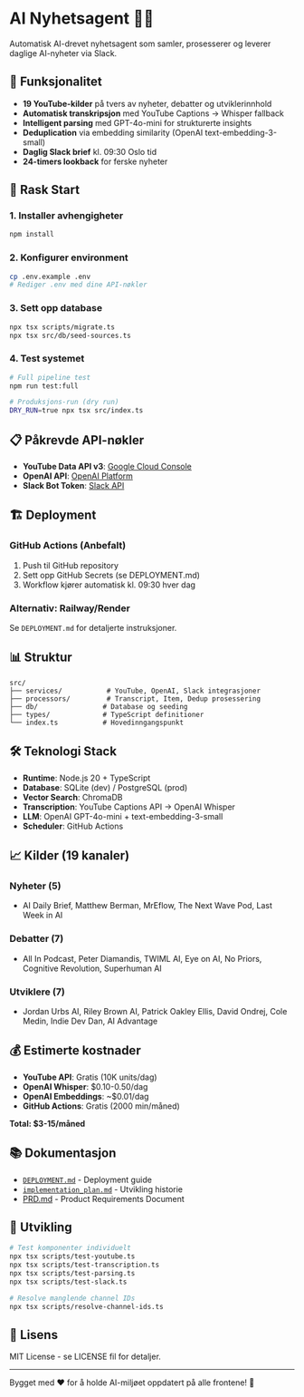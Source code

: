 # AI Nyhetsagent 🤖📰

Automatisk AI-drevet nyhetsagent som samler, prosesserer og leverer daglige AI-nyheter via Slack.

## 🎯 Funksjonalitet

- **19 YouTube-kilder** på tvers av nyheter, debatter og utviklerinnhold
- **Automatisk transkripsjon** med YouTube Captions → Whisper fallback
- **Intelligent parsing** med GPT-4o-mini for strukturerte insights
- **Deduplication** via embedding similarity (OpenAI text-embedding-3-small)
- **Daglig Slack brief** kl. 09:30 Oslo tid
- **24-timers lookback** for ferske nyheter

## 🚀 Rask Start

### 1. Installer avhengigheter
```bash
npm install
```

### 2. Konfigurer environment
```bash
cp .env.example .env
# Rediger .env med dine API-nøkler
```

### 3. Sett opp database
```bash
npx tsx scripts/migrate.ts
npx tsx src/db/seed-sources.ts
```

### 4. Test systemet
```bash
# Full pipeline test
npm run test:full

# Produksjons-run (dry run)
DRY_RUN=true npx tsx src/index.ts
```

## 📋 Påkrevde API-nøkler

- **YouTube Data API v3**: [Google Cloud Console](https://console.cloud.google.com/)
- **OpenAI API**: [OpenAI Platform](https://platform.openai.com/)
- **Slack Bot Token**: [Slack API](https://api.slack.com/)

## 🏗️ Deployment

### GitHub Actions (Anbefalt)
1. Push til GitHub repository
2. Sett opp GitHub Secrets (se DEPLOYMENT.md)
3. Workflow kjører automatisk kl. 09:30 hver dag

### Alternativ: Railway/Render
Se `DEPLOYMENT.md` for detaljerte instruksjoner.

## 📊 Struktur

```
src/
├── services/           # YouTube, OpenAI, Slack integrasjoner
├── processors/         # Transcript, Item, Dedup prosessering
├── db/                # Database og seeding
├── types/             # TypeScript definitioner
└── index.ts           # Hovedinngangspunkt
```

## 🛠️ Teknologi Stack

- **Runtime**: Node.js 20 + TypeScript
- **Database**: SQLite (dev) / PostgreSQL (prod)
- **Vector Search**: ChromaDB
- **Transcription**: YouTube Captions API → OpenAI Whisper
- **LLM**: OpenAI GPT-4o-mini + text-embedding-3-small
- **Scheduler**: GitHub Actions

## 📈 Kilder (19 kanaler)

### Nyheter (5)
- AI Daily Brief, Matthew Berman, MrEflow, The Next Wave Pod, Last Week in AI

### Debatter (7) 
- All In Podcast, Peter Diamandis, TWIML AI, Eye on AI, No Priors, Cognitive Revolution, Superhuman AI

### Utviklere (7)
- Jordan Urbs AI, Riley Brown AI, Patrick Oakley Ellis, David Ondrej, Cole Medin, Indie Dev Dan, AI Advantage

## 💰 Estimerte kostnader

- **YouTube API**: Gratis (10K units/dag)
- **OpenAI Whisper**: $0.10-0.50/dag 
- **OpenAI Embeddings**: ~$0.01/dag
- **GitHub Actions**: Gratis (2000 min/måned)

**Total: $3-15/måned**

## 📚 Dokumentasjon

- [`DEPLOYMENT.md`](DEPLOYMENT.md) - Deployment guide
- [`implementation_plan.md`](implementation_plan.md) - Utvikling historie
- [PRD.md](PRD.md) - Product Requirements Document

## 🔧 Utvikling

```bash
# Test komponenter individuelt
npx tsx scripts/test-youtube.ts
npx tsx scripts/test-transcription.ts  
npx tsx scripts/test-parsing.ts
npx tsx scripts/test-slack.ts

# Resolve manglende channel IDs
npx tsx scripts/resolve-channel-ids.ts
```

## 📄 Lisens

MIT License - se LICENSE fil for detaljer.

---

Bygget med ❤️ for å holde AI-miljøet oppdatert på alle frontene! 🚀